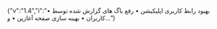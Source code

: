 {"v":"1.4","i":"• بهبود رابط کاربری اپلیکیشن
• رفع باگ های گزارش شده توسط کاربران
• بهینه سازی صفحه آغازین
• و..."}
